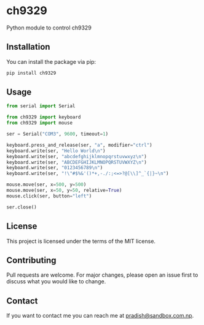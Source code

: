 # ch9329

Python module to control ch9329

## Installation

You can install the package via pip:

```bash
pip install ch9329
```

## Usage

```py
from serial import Serial

from ch9329 import keyboard
from ch9329 import mouse

ser = Serial("COM3", 9600, timeout=1)

keyboard.press_and_release(ser, "a", modifier="ctrl")
keyboard.write(ser, "Hello World\n")
keyboard.write(ser, "abcdefghijklmnopqrstuvwxyz\n")
keyboard.write(ser, "ABCDEFGHIJKLMNOPQRSTUVWXYZ\n")
keyboard.write(ser, "0123456789\n")
keyboard.write(ser, "!\"#$%&'()*+,-./:;<=>?@[\\]^_`{|}~\n")

mouse.move(ser, x=500, y=500)
mouse.move(ser, x=50, y=50, relative=True)
mouse.click(ser, button="left")

ser.close()
```

## License

This project is licensed under the terms of the MIT license.

## Contributing

Pull requests are welcome. For major changes, please open an issue first to discuss what you would like to change.

## Contact

If you want to contact me you can reach me at pradish@sandbox.com.np.
